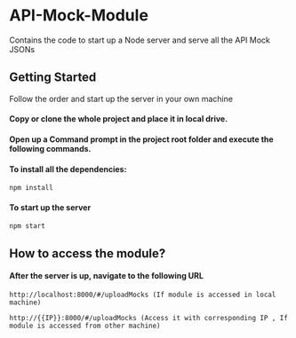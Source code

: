 # API-Mock-Module

Contains the code to start up a Node server and serve all the API Mock JSONs

## Getting Started

 Follow the order and start up the server in your own machine
 
#### Copy or clone the whole project and place it in local drive.
 
#### Open up a Command prompt in the project root folder and execute the following commands.
 
#### To install all the dependencies:
 
 ```
 npm install
 ```
 
#### To start up the server

 ```
 npm start
 ```
## How to access the module?

#### After the server is up, navigate to the following URL

 ```
 http://localhost:8000/#/uploadMocks (If module is accessed in local machine)
 ```
 
  ```
 http://{{IP}}:8000/#/uploadMocks (Access it with corresponding IP , If module is accessed from other machine)
 ```

